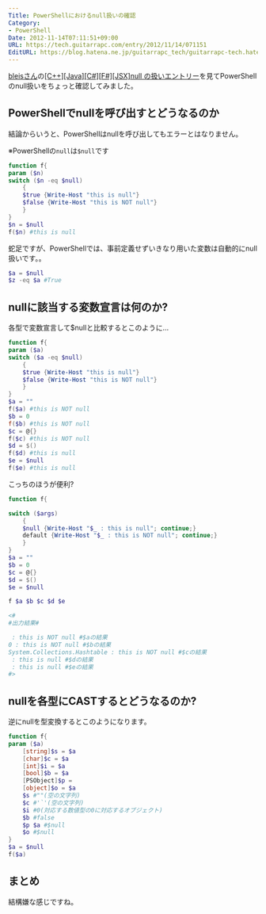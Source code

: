 ```yaml
---
Title: PowerShellにおけるnull扱いの確認
Category:
- PowerShell
Date: 2012-11-14T07:11:51+09:00
URL: https://tech.guitarrapc.com/entry/2012/11/14/071151
EditURL: https://blog.hatena.ne.jp/guitarrapc_tech/guitarrapc-tech.hatenablog.com/atom/entry/6802418398340177624
---
```


[bleisさん](http://twitter.com/bleis)の[[C++][Java][C#][F#][JSX]null の扱いエントリー](http://d.hatena.ne.jp/bleis-tift/20120630)を見てPowerShellのnull扱いをちょっと確認してみました。

## PowerShellでnullを呼び出すとどうなるのか

結論からいうと、PowerShellはnullを呼び出してもエラーとはなりません。

※PowerShellの`null`は`$null`です

```ps1
function f{
param ($n)
switch ($n -eq $null)
    {
    $true {Write-Host "this is null"}
    $false {Write-Host "this is NOT null"}
    }
}
$n = $null
f($n) #this is null
```

蛇足ですが、PowerShellでは、事前定義せずいきなり用いた変数は自動的にnull扱いです。。

```ps1
$a = $null
$z -eq $a #True
```

## nullに該当する変数宣言は何のか?
各型で変数宣言して$nullと比較するとこのように…

```ps1
function f{
param ($a)
switch ($a -eq $null)
    {
    $true {Write-Host "this is null"}
    $false {Write-Host "this is NOT null"}
    }
}
$a = ""
f($a) #this is NOT null
$b = 0
f($b) #this is NOT null
$c = @{}
f($c) #this is NOT null
$d = $()
f($d) #this is null
$e = $null
f($e) #this is null
```

こっちのほうが便利?

```ps1
function f{

switch ($args)
    {
    $null {Write-Host "$_ : this is null"; continue;}
    default {Write-Host "$_ : this is NOT null"; continue;}
    }
}
$a = ""
$b = 0
$c = @{}
$d = $()
$e = $null

f $a $b $c $d $e

<#
#出力結果#

 : this is NOT null #$aの結果
0 : this is NOT null #$bの結果
System.Collections.Hashtable : this is NOT null #$cの結果
 : this is null #$dの結果
 : this is null #$eの結果
#>
```

## nullを各型にCASTするとどうなるのか?
逆にnullを型変換するとこのようになります。

```ps1
function f{
param ($a)
    [string]$s = $a
    [char]$c = $a
    [int]$i = $a
    [bool]$b = $a
    [PSObject]$p =
    [object]$o = $a
    $s #""(空の文字列)
    $c #'`'(空の文字列)
    $i #0(対応する数値型の0に対応するオブジェクト)
    $b #false
    $p $a #$null
    $o #$null
}
$a = $null
f($a)
```

## まとめ
結構嫌な感じですね。
